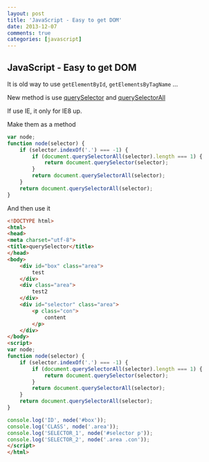 ```yaml
---
layout: post
title: 'JavaScript - Easy to get DOM'
date: 2013-12-07
comments: true
categories: [javascript]
---
```

## JavaScript - Easy to get DOM

It is old way to use ```getElementById```, ```getElementsByTagName``` ...

New method is use [querySelector](https://developer.mozilla.org/en-US/docs/Web/API/Document.querySelector) and [querySelectorAll](https://developer.mozilla.org/en-US/docs/Web/API/Document.querySelectorAll)

If use IE, it only for IE8 up.

Make them as a method

```javascript
var node;
function node(selector) {
    if (selector.indexOf('.') === -1) {
        if (document.querySelectorAll(selector).length === 1) {
            return document.querySelector(selector);
        }
        return document.querySelectorAll(selector);
    }
    return document.querySelectorAll(selector);
}
```

And then use it

```html
<!DOCTYPE html>
<html>
<head>
<meta charset="utf-8">
<title>querySelector</title>
</head>
<body>
    <div id="box" class="area">
        test
    </div>
    <div class="area">
        test2
    </div>
    <div id="selector" class="area">
        <p class="con">
            content
        </p>
    </div>
</body>
<script>
var node;
function node(selector) {
    if (selector.indexOf('.') === -1) {
        if (document.querySelectorAll(selector).length === 1) {
            return document.querySelector(selector);
        }
        return document.querySelectorAll(selector);
    }
    return document.querySelectorAll(selector);
}

console.log('ID', node('#box'));
console.log('CLASS', node('.area'));
console.log('SELECTOR_1', node('#selector p'));
console.log('SELECTOR_2', node('.area .con'));
</script>
</html>
```
